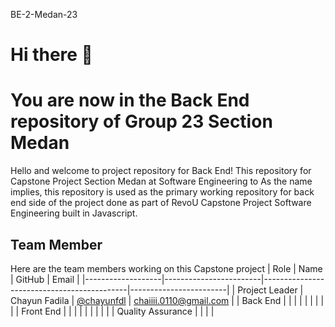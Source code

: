 BE-2-Medan-23

# Hi there 👋
# You are now in the Back End repository of Group 23 Section Medan
Hello and welcome to project repository for Back End!
This repository for Capstone Project Section Medan  at Software Engineering to 
As the name implies, this repository is used as the primary working repository for back end side of the project done as part of RevoU Capstone Project Software Engineering built in Javascript.

## Team Member
Here are the team members working on this Capstone project
| Role              | Name                   | GitHub                                     | Email                  | 
|-------------------|------------------------|--------------------------------------------|------------------------|
| Project Leader    | Chayun Fadila          | [@chayunfdl](https://github.com/chayunfdl) | chaiiii.0110@gmail.com | 
| Back End          |                        |                                            |                        |
|                   |                        |                                            |                        |
| Front End         |                        |                                            |                        |
|                   |                        |                                            |                        |
| Quality Assurance |                        |                                            |                        |
